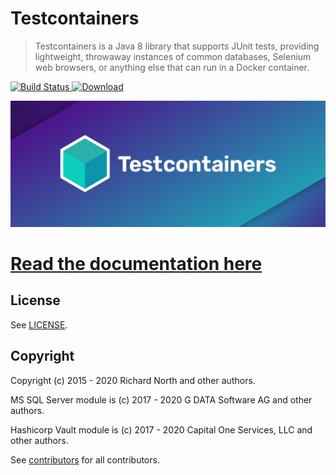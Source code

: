 # Testcontainers

> Testcontainers is a Java 8 library that supports JUnit tests, providing lightweight, throwaway instances of common databases, Selenium web browsers, or anything else that can run in a Docker container.

[![Build Status](https://travis-ci.org/testcontainers/testcontainers-java.svg?branch=master)](https://travis-ci.org/testcontainers/testcontainers-java)[ ![Download](https://api.bintray.com/packages/testcontainers/releases/testcontainers/images/download.svg) ](https://bintray.com/testcontainers/releases/testcontainers/_latestVersion)

![Testcontainers logo](docs/logo.png)

# [Read the documentation here](http://www.testcontainers.org)

## License

See [LICENSE](LICENSE).

## Copyright

Copyright (c) 2015 - 2020 Richard North and other authors.

MS SQL Server module is (c) 2017 - 2020 G DATA Software AG and other authors.

Hashicorp Vault module is (c) 2017 - 2020 Capital One Services, LLC and other authors.

See [contributors](https://github.com/testcontainers/testcontainers-java/graphs/contributors) for all contributors.
